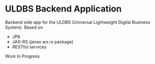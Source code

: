 # ULDBS Backend Application
Backend side app for the ULDBS (Universal Lightweight Digital Business System).
Based on
- JPA 
- JAX-RS (javax.ws.rs package)
- RESTful services 

Work In Progress
